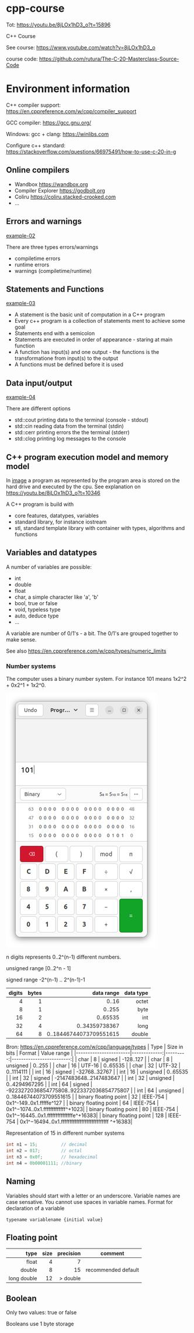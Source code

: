 # cpp-course

Tot: https://youtu.be/8jLOx1hD3_o?t=15896

C++ Course

See course: https://www.youtube.com/watch?v=8jLOx1hD3_o

course code: https://github.com/rutura/The-C-20-Masterclass-Source-Code


# Environment information
C++ compiler support: https://en.cppreference.com/w/cpp/compiler_support 

GCC compiler: https://gcc.gnu.org/

Windows: gcc + clang: https://winlibs.com

Configure c++ standard: https://stackoverflow.com/questions/66975491/how-to-use-c-20-in-g

## Online compilers
- Wandbox https://wandbox.org 
- Compiler Explorer https://godbolt.org 
- Coliru https://coliru.stacked-crooked.com 
- ...

## Errors and warnings
[example-02](example-02)

There are three types errors/warnings
- compiletime errors
- runtime errors
- warnings (compiletime/runtime)

## Statements and Functions
[example-03](example-03)
- A statement is the basic unit of computation in a C++ program
- Every c++ program is a collection of statements ment to achieve some goal
- Statements end with a semicolon
- Statements are executed in order of appearance - staring at main function
- A function has input(s) and one output - the functions is the transformatione from input(s) to the output
- A functions must be defined before it is used

## Data input/output
[example-04](example-04)

There are different options

- std::cout printing data to the terminal (console - stdout)
- std::cin  reading data from the terminal (stdin)
- std::cerr printing errors the the terminal (stderr)
- std::clog printing log messages to the console
  
## C++ program execution model and memory model

In [image](images/program.jpg) a program as represented by the program area is stored on the hard drive and executed by the cpu.
See explanation on https://youtu.be/8jLOx1hD3_o?t=10346 

A C++ program is build with
- core features, datatypes, variables
- standard library, for instance iostream
- stl, standard template library with container with types, algorithms and functions


## Variables and datatypes

A number of variables are possible:
- int
- double
- float
- char, a simple character like 'a', 'b'
- bool, true or false
- void, typeless type
- auto, deduce type
- ...

A variable are number of 0/1's - a bit. The 0/1's are grouped together to make sense.

See also https://en.cppreference.com/w/cpp/types/numeric_limits 

### Number systems
The computer uses a binary number system.
For instance 101 means 1x2^2 + 0x2^1 + 1x2^0.

![example using calculator](images/calculator.jpg)

n digits represents 0..2^(n-1) different numbers.

unsigned range [0..2^n - 1]

signed range -2^(n-1) .. 2^(n-1)-1

|digits|bytes|             data range| data type|
|-----:|----:|----------------------:|---------:|
|     4|    1|                  0..16|    octet |
|     8|    1|                 0..255|     byte |
|    16|    2|               0..65535|      int |
|    32|    4|         0..34359738367|     long |
|    64|    8|0..18446744073709551615|   double |



Bron: https://en.cppreference.com/w/cpp/language/types
|                  Type | Size in bits |   Format |              Value range |
|-----------------------|-------------:|---------:|-------------------------:|
|                  char |            8 |   signed |                -128..127 |
|                  char |            8 | unsigned |                   0..255 |
|                  char |           16 |   UTF-16 |                 0..65535 |
|                  char |           32 |   UTF-32 |               0..1114111 |
|                   int |           16 |   signed |            -32768..32767 |
|                   int |           16 | unsigned |                 0..65535 |
|                   int |           32 |   signed |  -2147483648..2147483647 |
|                   int |           32 | unsigned |            0..4294967295 |
|                   int |           64 |   signed |  -9223272036854775808..9223372036854775807 |
|                   int |           64 | unsigned |            0..18446744073709551615 |
| binary floating point |           32 | IEEE-754 | 0x1^-149..0x1.fffffe^127 |
| binary floating point |           64 | IEEE-754 | 0x1^−1074..0x1.fffffffffffff^+1023|
| binary floating point |           80 | IEEE-754 | 0x1^−16445..0x1.fffffffffffffffe^+16383|
| binary floating point |          128 | IEEE-754 | 0x1^−16494..0x1.ffffffffffffffffffffffffffff
^+16383|


Representation of 15 in different number systems
```cpp
int n1 = 15;         // decimal
int n2 = 017;        // octal
int n3 = 0x0f;       // hexadecimal
int n4 = 0b00001111; //binary
```

## Naming
Variables should start with a letter or an underscore.
Variable names are case sensative.
You cannot use spaces in variable names.
Format for declaration of a variable

```
typename variablename {initial value}
```

## Floating point
| type        | size | precision|              comment|
|------------:|-----:|---------:|---------------------|
| float       |  4   |        7 |                     |
| double      |  8   |       15 | recommended default |
| long double | 12   | > double |                     |

## Boolean
Only two values: true or false

Booleans use 1 byte storage